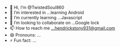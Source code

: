 - 👋 Hi, I’m @TwistedSoul860
- 👀 I’m interested in ...learning Android 
- 🌱 I’m currently learning ...Javascript 
- 💞️ I’m looking to collaborate on ...Google lock
- 📫 How to reach me ...hendrickstony931@gmail.com
- 😄 Pronouns: ...
- ⚡ Fun fact: ...

<!---
TwistedSoul860/TwistedSoul860 is a ✨ special ✨ repository because its `README.md` (this file) appears on your GitHub profile.
You can click the Preview link to take a look at your changes.
--->
